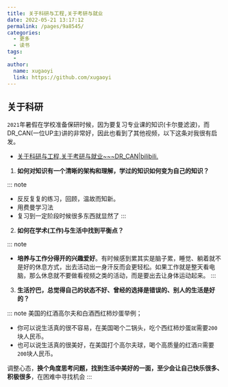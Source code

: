 ```yaml
---
title: 关于科研与工程,关于考研与就业
date: 2022-05-21 13:17:12
permalink: /pages/9a8545/
categories:
  - 更多
  - 读书
tags:
  - 
author: 
  name: xugaoyi
  link: https://github.com/xugaoyi
---
```

## 关于科研

<!-- > [!TIP]
> 考研还是保研没有别人说的那么难，但也不是一件轻松的事。难的不是试卷本身，难的是无论身处何种境地，保持**良好的心态**；难的是**规律的生活**；难的是持续性地努力，始终保持一种**积极向上的状态** -->

`2021`年暑假在学校准备保研时候，因为要复习专业课的知识(卡尔曼滤波)，而DR_CAN(一位UP主)讲的非常好，因此也看到了其他视频，以下这条对我很有启发。
- [关于科研与工程,关于考研与就业~~~DR_CAN|bilibili.](https://www.bilibili.com/video/BV1vK4y1v7tS?spm_id_from=333.999.0.0)




1. **如何对知识有一个清晰的架构和理解，学过的知识如何变为自己的知识？**

::: note
- 反反复复的练习，回顾，温故而知新。
- 用费曼学习法
- 复习到一定阶段时候很多东西就显然了
:::

2. **如何在学术(工作)与生活中找到平衡点？**

::: note
- **培养与工作分得开的兴趣爱好**。有时候感到累其实是脑子累，睡觉、躺着就不是好的休息方式，出去活动出一身汗反而会更轻松。如果工作就是整天看电脑，那么休息就不要做看视频之类的活动，而是要出去让身体运动起来。
:::

3. **生活拧巴，总觉得自己的状态不好、曾经的选择是错误的、别人的生活是好的？**


::: note
美国的红酒高尔夫和白酒西红柿炒蛋举例；
- 你可以说生活真的很不容易，在美国喝个二锅头，吃个西红柿炒蛋`就`需要`200`块人民币。
- 也可以说生活真的很美好，在美国打个高尔夫球，喝个高质量的红酒`只`需要`200`块人民币。

调整心态，**换个角度思考问题，找到生活中美好的一面，至少会让自己快乐很多、积极很多**，在困难中寻找机会
:::

